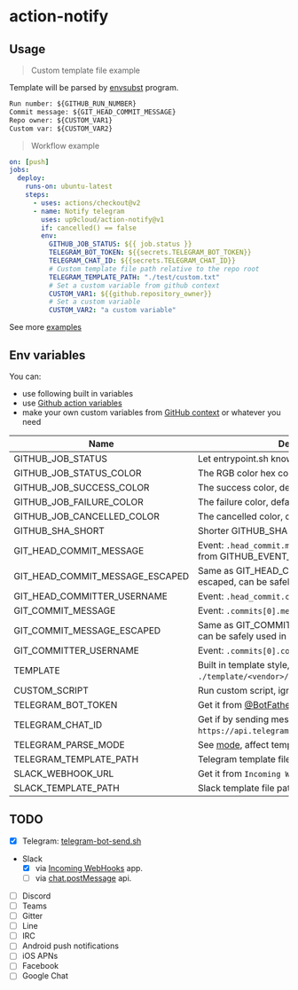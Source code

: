 # action-notify

## Usage

> Custom template file example

Template will be parsed by [envsubst](https://www.gnu.org/software/gettext/manual/html_node/envsubst-Invocation.html) program.

```txt
Run number: ${GITHUB_RUN_NUMBER}
Commit message: ${GIT_HEAD_COMMIT_MESSAGE}
Repo owner: ${CUSTOM_VAR1}
Custom var: ${CUSTOM_VAR2}
```

> Workflow example

```yml
on: [push]
jobs:
  deploy:
    runs-on: ubuntu-latest
    steps:
      - uses: actions/checkout@v2
      - name: Notify telegram
        uses: up9cloud/action-notify@v1
        if: cancelled() == false
        env:
          GITHUB_JOB_STATUS: ${{ job.status }}
          TELEGRAM_BOT_TOKEN: ${{secrets.TELEGRAM_BOT_TOKEN}}
          TELEGRAM_CHAT_ID: ${{secrets.TELEGRAM_CHAT_ID}}
          # Custom template file path relative to the repo root
          TELEGRAM_TEMPLATE_PATH: "./test/custom.txt"
          # Set a custom variable from github context
          CUSTOM_VAR1: ${{github.repository_owner}}
          # Set a custom variable
          CUSTOM_VAR2: "a custom variable"
```

See more [examples](https://github.com/up9cloud/action-notify/blob/master/.github/workflows/main.yml)

## Env variables

You can:

- use following built in variables
- use [Github action variables](https://docs.github.com/en/actions/configuring-and-managing-workflows/using-environment-variables#default-environment-variables)
- make your own custom variables from [GitHub context](https://docs.github.com/en/actions/reference/context-and-expression-syntax-for-github-actions#contexts) or whatever you need

| Name                            | Description                                                                                      |
| ------------------------------- | ------------------------------------------------------------------------------------------------ |
| GITHUB_JOB_STATUS               | Let entrypoint.sh knows job status.                                                              |
| GITHUB_JOB_STATUS_COLOR         | The RGB color hex code of job status.                                                            |
| GITHUB_JOB_SUCCESS_COLOR        | The success color, default is `#22863a`.                                                         |
| GITHUB_JOB_FAILURE_COLOR        | The failure color, default is `#cb2431`.                                                         |
| GITHUB_JOB_CANCELLED_COLOR      | The cancelled color, default is `#6a737d`.                                                       |
| GITHUB_SHA_SHORT                | Shorter GITHUB_SHA (`cut -c1-8`).                                                                |
| GIT_HEAD_COMMIT_MESSAGE         | Event: `.head_commit.message` (See ./test/event.json from GITHUB_EVENT_PATH).                    |
| GIT_HEAD_COMMIT_MESSAGE_ESCAPED | Same as GIT_HEAD_COMMIT_MESSAGE, but escaped, can be safely used in JSON template.               |
| GIT_HEAD_COMMITTER_USERNAME     | Event: `.head_commit.committer.username`.                                                        |
| GIT_COMMIT_MESSAGE              | Event: `.commits[0].message`.                                                                    |
| GIT_COMMIT_MESSAGE_ESCAPED      | Same as GIT_COMMIT_MESSAGE, but escaped, can be safely used in JSON template.                    |
| GIT_COMMITTER_USERNAME          | Event: `.commits[0].committer.username`.                                                         |
| TEMPLATE                        | Built in template style, see `./template/<vendor>/${TEMPLATE}.<ext>`.                            |
| CUSTOM_SCRIPT                   | Run custom script, ignore default action.                                                        |
| TELEGRAM_BOT_TOKEN              | Get it from [@BotFather](https://telegram.me/BotFather).                                         |
| TELEGRAM_CHAT_ID                | Get if by sending message to bot, and checking `https://api.telegram.org/bot<token>/getUpdates`. |
| TELEGRAM_PARSE_MODE             | See [mode](https://core.telegram.org/bots/api#formatting-options), affect template `<ext>`.      |
| TELEGRAM_TEMPLATE_PATH          | Telegram template file path.                                                                     |
| SLACK_WEBHOOK_URL               | Get it from `Incoming WebHooks` app.                                                             |
| SLACK_TEMPLATE_PATH             | Slack template file path.                                                                        |

## TODO

- [x] Telegram: [telegram-bot-send.sh](https://github.com/up9cloud/telegram-bot-send.sh)
- Slack
  - [x] via [Incoming WebHooks](https://api.slack.com/messaging/webhooks) app.
  - [ ] via [chat.postMessage](https://api.slack.com/methods/chat.postMessage) api.
- [ ] Discord
- [ ] Teams
- [ ] Gitter
- [ ] Line
- [ ] IRC
- [ ] Android push notifications
- [ ] iOS APNs
- [ ] Facebook
- [ ] Google Chat
